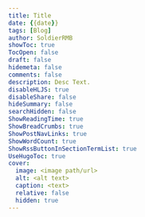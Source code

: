 ```yaml
---
title: Title
date: {{date}}
tags: [Blog]
author: SoldierRMB
showToc: true
TocOpen: false
draft: false
hidemeta: false
comments: false
description: Desc Text.
disableHLJS: true
disableShare: false
hideSummary: false
searchHidden: false
ShowReadingTime: true
ShowBreadCrumbs: true
ShowPostNavLinks: true
ShowWordCount: true
ShowRssButtonInSectionTermList: true
UseHugoToc: true
cover:
  image: <image path/url>
  alt: <alt text>
  caption: <text>
  relative: false
  hidden: true
---
```

